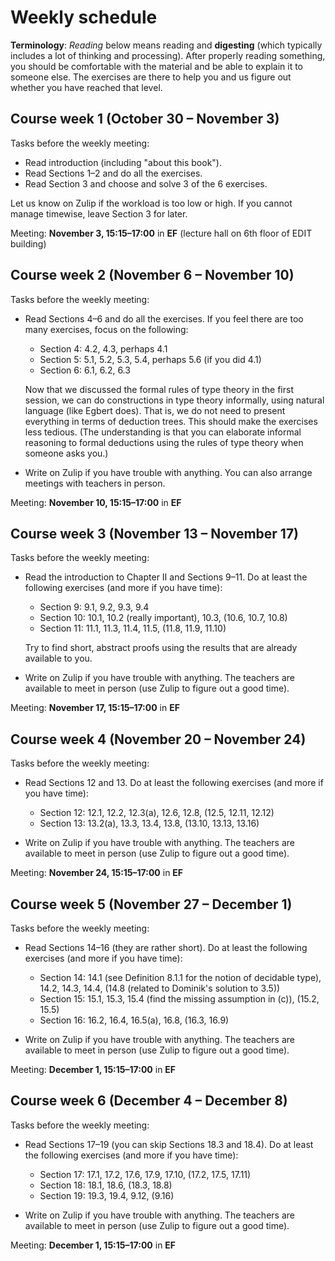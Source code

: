 # Weekly schedule

**Terminology**:
*Reading* below means reading and **digesting** (which typically includes a lot of thinking and processing).
After properly reading something, you should be comfortable with the material and be able to explain it to someone else.
The exercises are there to help you and us figure out whether you have reached that level.

## Course week 1 (October 30 – November 3)

Tasks before the weekly meeting:

* Read introduction (including "about this book").
* Read Sections 1–2 and do all the exercises.
* Read Section 3 and choose and solve 3 of the 6 exercises.

Let us know on Zulip if the workload is too low or high.
If you cannot manage timewise, leave Section 3 for later.

Meeting: **November 3, 15:15–17:00** in **EF** (lecture hall on 6th floor of EDIT building)

## Course week 2 (November 6 – November 10)

Tasks before the weekly meeting:

* Read Sections 4–6 and do all the exercises.
  If you feel there are too many exercises, focus on the following:
  - Section 4: 4.2, 4.3, perhaps 4.1
  - Section 5: 5.1, 5.2, 5.3, 5.4, perhaps 5.6 (if you did 4.1)
  - Section 6: 6.1, 6.2, 6.3

  Now that we discussed the formal rules of type theory in the first session, we can do constructions in type theory informally, using natural language (like Egbert does).
  That is, we do not need to present everything in terms of deduction trees.
  This should make the exercises less tedious.
  (The understanding is that you can elaborate informal reasoning to formal deductions using the rules of type theory when someone asks you.)

* Write on Zulip if you have trouble with anything.
  You can also arrange meetings with teachers in person.

Meeting: **November 10, 15:15–17:00** in **EF**

## Course week 3 (November 13 – November 17)

Tasks before the weekly meeting:

* Read the introduction to Chapter II and Sections 9–11.
  Do at least the following exercises (and more if you have time):
  - Section 9: 9.1, 9.2, 9.3, 9.4
  - Section 10: 10.1, 10.2 (really important), 10.3, (10.6, 10.7, 10.8)
  - Section 11: 11.1, 11.3, 11.4, 11.5, (11.8, 11.9, 11.10)

  Try to find short, abstract proofs using the results that are already available to you.

* Write on Zulip if you have trouble with anything.
  The teachers are available to meet in person (use Zulip to figure out a good time).

Meeting: **November 17, 15:15–17:00** in **EF**

## Course week 4 (November 20 – November 24)

Tasks before the weekly meeting:

* Read Sections 12 and 13.
  Do at least the following exercises (and more if you have time):
  - Section 12: 12.1, 12.2, 12.3(a), 12.6, 12.8, (12.5, 12.11, 12.12)
  - Section 13: 13.2(a), 13.3, 13.4, 13.8, (13.10, 13.13, 13.16)

* Write on Zulip if you have trouble with anything.
  The teachers are available to meet in person (use Zulip to figure out a good time).

Meeting: **November 24, 15:15–17:00** in **EF**

## Course week 5 (November 27 – December 1)

Tasks before the weekly meeting:

* Read Sections 14–16 (they are rather short).
  Do at least the following exercises (and more if you have time):
  - Section 14: 14.1 (see Definition 8.1.1 for the notion of decidable type), 14.2, 14.3, 14.4, (14.8 (related to Dominik's solution to 3.5))
  - Section 15: 15.1, 15.3, 15.4 (find the missing assumption in (c)), (15.2, 15.5)
  - Section 16: 16.2, 16.4, 16.5(a), 16.8, (16.3, 16.9)

* Write on Zulip if you have trouble with anything.
  The teachers are available to meet in person (use Zulip to figure out a good time).

Meeting: **December 1, 15:15–17:00** in **EF**

## Course week 6 (December 4 – December 8)

Tasks before the weekly meeting:

* Read Sections 17–19 (you can skip Sections 18.3 and 18.4).
  Do at least the following exercises (and more if you have time):
  - Section 17: 17.1, 17.2, 17.6, 17.9, 17.10, (17.2, 17.5, 17.11)
  - Section 18: 18.1, 18.6, (18.3, 18.8)
  - Section 19: 19.3, 19.4, 9.12, (9.16)

* Write on Zulip if you have trouble with anything.
  The teachers are available to meet in person (use Zulip to figure out a good time).

Meeting: **December 1, 15:15–17:00** in **EF**
